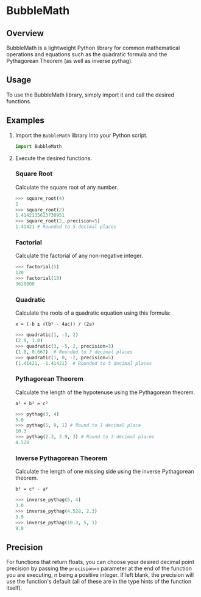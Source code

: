 # BubbleMath


## Overview
BubbleMath is a lightweight Python library for common mathematical operations and equations such as the quadratic formula and the Pythagorean Theorem (as well as inverse pythag).

## Usage

To use the BubbleMath library, simply import it and call the desired functions.

## Examples

1. Import the `BubbleMath` library into your Python script.

    ```python
    import BubbleMath
    ```

2. Execute the desired functions.

    ### Square Root
    Calculate the square root of any number.
    ```python
    >>> square_root(4)
    2
    >>> square_root(2)
    1.4142135623730951
    >>> square_root(2, precision=5)
    1.41421 # Rounded to 5 decimal places
    ```
    
    ### Factorial
    Calculate the factorial of any non-negative integer.
    ```python
    >>> factorial(5)
    120
    >>> factorial(10)
    3628800
    ```
    
    ### Quadratic
    Calculate the roots of a quadratic equation using this formula:
    
    `x = (-b ± √(b² - 4ac)) / (2a)`
    
    ```python
    >>> quadratic(1, -3, 2)
    (2.0, 1.0)
    >>> quadratic(3, -5, 2, precision=3)
    (1.0, 0.667)  # Rounded to 3 decimal places
    >>> quadratic(1, 0, -2, precision=5)
    (1.41421, -1.41421)  # Rounded to 5 decimal places
    ```
    
    ### Pythagorean Theorem
    Calculate the length of the hypotenuse using the Pythagorean theorem.
    
    `a² + b² = c²`
    
    ```python
    >>> pythag(3, 4)
    5.0
    >>> pythag(5, 9, 1) # Round to 1 decimal place
    10.3
    >>> pythag(2.3, 3.9, 3) # Round to 3 decimal places
    4.528
    ```
    
    ### Inverse Pythagorean Theorem
    Calculate the length of one missing side using the inverse Pythagorean theorem.
    
    `b² = c² - a²`
    
    ```python
    >>> inverse_pythag(5, 4)
    3.0
    >>> inverse_pythag(4.528, 2.3)
    3.9
    >>> inverse_pythag(10.3, 5, 1)
    9.0
    ```
    
    
    
## Precision
For functions that return floats, you can choose your desired decimal point precision by passing the `precision=n` parameter at the end of the function you are executing, n being a positive integer. If left blank, the precision will use the function's default (all of these are in the type hints of the function itself).